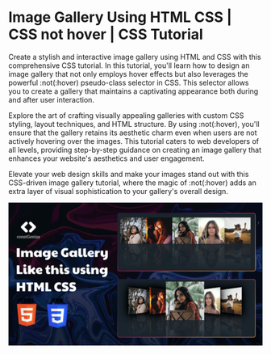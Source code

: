 # Image Gallery Using HTML CSS | CSS not hover | CSS Tutorial 

Create a stylish and interactive image gallery using HTML and CSS with this comprehensive CSS tutorial. In this tutorial, you'll learn how to design an image gallery that not only employs hover effects but also leverages the powerful :not(:hover) pseudo-class selector in CSS. This selector allows you to create a gallery that maintains a captivating appearance both during and after user interaction.

Explore the art of crafting visually appealing galleries with custom CSS styling, layout techniques, and HTML structure. By using :not(:hover), you'll ensure that the gallery retains its aesthetic charm even when users are not actively hovering over the images. This tutorial caters to web developers of all levels, providing step-by-step guidance on creating an image gallery that enhances your website's aesthetics and user engagement.

Elevate your web design skills and make your images stand out with this CSS-driven image gallery tutorial, where the magic of :not(:hover) adds an extra layer of visual sophistication to your gallery's overall design.

![Image Gallery](images/ImageGallery.png)